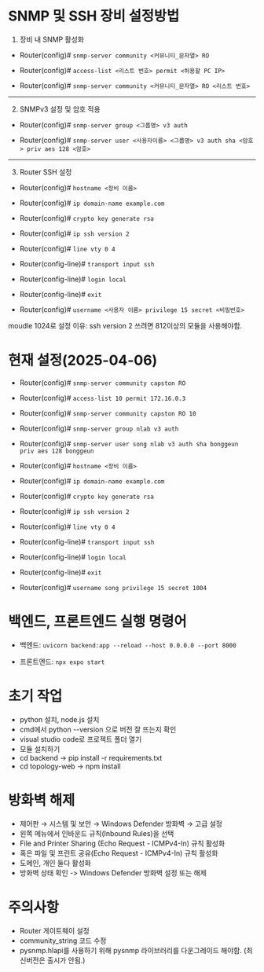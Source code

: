 # SNMP 및 SSH 장비 설정방법
1. 장비 내 SNMP 활성화
 - Router(config)# ```snmp-server community <커뮤니티_문자열> RO```

 - Router(config)# ```access-list <리스트 번호> permit <허용할 PC IP>```

 - Router(config)# ```snmp-server community <커뮤니티_문자열> RO <리스트 번호>```
***
2. SNMPv3 설정 및 암호 적용
 - Router(config)# ```snmp-server group <그룹명> v3 auth```

 - Router(config)# ```snmp-server user <사용자이름> <그룹명> v3 auth sha <암호> priv aes 128 <암호>```
***
3. Router SSH 설정
 - Router(config)# ```hostname <장비 이름>```

 - Router(config)# ```ip domain-name example.com```

 - Router(config)# ```crypto key generate rsa```

 - Router(config)# ```ip ssh version 2```

 - Router(config)# ```line vty 0 4```

 - Router(config-line)# ```transport input ssh```

 - Router(config-line)# ```login local```

 - Router(config-line)# ```exit```

 - Router(config)# ```username <사용자 이름> privilege 15 secret <비밀번호>```

 moudle 1024로 설정
 이유: ssh version 2 쓰려면 812이상의 모듈을 사용해야함.
 

# 현재 설정(2025-04-06)
 - Router(config)# ```snmp-server community capston RO```

 - Router(config)# ```access-list 10 permit 172.16.0.3```

 - Router(config)# ```snmp-server community capston RO 10```

 - Router(config)# ```snmp-server group nlab v3 auth```

 - Router(config)# ```snmp-server user song nlab v3 auth sha bonggeun priv aes 128 bonggeun```


 - Router(config)# ```hostname <장비 이름>```

 - Router(config)# ```ip domain-name example.com```

 - Router(config)# ```crypto key generate rsa```

 - Router(config)# ```ip ssh version 2```

 - Router(config)# ```line vty 0 4```

 - Router(config-line)# ```transport input ssh```

 - Router(config-line)# ```login local```

 - Router(config-line)# ```exit```

 - Router(config)# ```username song privilege 15 secret 1004```


# 백엔드, 프론트엔드 실행 명령어
 - 백엔드: ```uvicorn backend:app --reload --host 0.0.0.0 --port 8000 ```

 - 프론트엔드: ```npx expo start ```


# 초기 작업
 - python 설치, node.js 설치
 - cmd에서 python --version 으로 버전 잘 뜨는지 확인
 - visual studio code로 프로젝트 폴더 열기
 - 모듈 설치하기
 - cd backend -> pip install -r requirements.txt
 - cd topology-web -> npm install


# 방화벽 해제
 - 제어판 → 시스템 및 보안 → Windows Defender 방화벽 → 고급 설정
 - 왼쪽 메뉴에서 인바운드 규칙(Inbound Rules)을 선택
 - File and Printer Sharing (Echo Request - ICMPv4-In) 규칙 활성화
 - 혹은 파일 및 프린트 공유(Echo Request - ICMPv4-In) 규칙 활성화
 - 도메인, 개인 둘다 활성화
 - 방화벽 상태 확인 -> Windows Defender 방화벽 설정 또는 해제


# 주의사항
 - Router 게이트웨이 설정
 - community_string 코드 수정
 - pysnmp.hlapi를 사용하기 위해 pysnmp 라이브러리를 다운그레이드 해야함. (최신버전은 출시가 안됨.)
